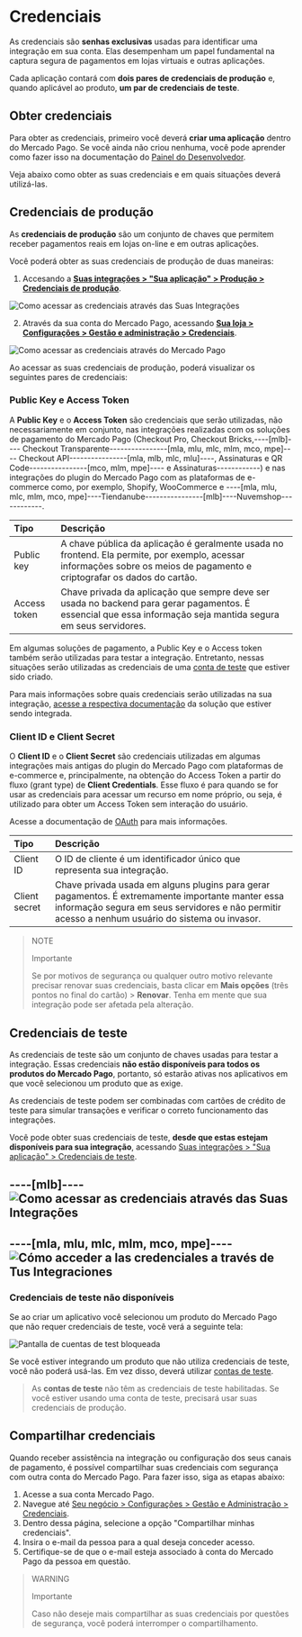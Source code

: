 # Credenciais

As credenciais são **senhas exclusivas** usadas para identificar uma integração em sua conta. Elas desempenham um papel fundamental na captura segura de pagamentos em lojas virtuais e outras aplicações.

Cada aplicação contará com **dois pares de credenciais de produção** e, quando aplicável ao produto, **um par de credenciais de teste**.

## Obter credenciais

Para obter as credenciais, primeiro você deverá **criar uma aplicação** dentro do Mercado Pago. Se você ainda não criou nenhuma, você pode aprender como fazer isso na documentação do [Painel do Desenvolvedor](/developers/pt/docs/your-integrations/dashboard#bookmark_criar_nova_aplicação).

Veja abaixo como obter as suas credenciais e em quais situações deverá utilizá-las.

## Credenciais de produção

As **credenciais de produção** são um conjunto de chaves que permitem receber pagamentos reais em lojas on-line e em outras aplicações.

Você poderá obter as suas credenciais de produção de duas maneiras:

1. Accesando a [**Suas integrações > "Sua aplicação" > Produção > Credenciais de produção**](https://www.mercadopago[FAKER][URL][DOMAIN]/developers/panel/app).

![Como acessar as credenciais através das Suas Integrações](/images/credentials/credentials-prod-mp-pt-v2.gif)

2. Através da sua conta do Mercado Pago, acessando [**Sua loja > Configurações > Gestão e administração > Credenciais**](https://www.mercadopago[FAKER][URL][DOMAIN]/settings/account/credentials).

![Como acessar as credenciais através do Mercado Pago](/images/credentials/credentials-prod-mp-pt.gif)

Ao acessar as suas credenciais de produção, poderá visualizar os seguintes pares de credenciais:

### Public Key e Access Token

A **Public Key** e o **Access Token** são credenciais que serão utilizadas, não necessariamente em conjunto, nas integrações realizadas com os soluções de pagamento do Mercado Pago (Checkout Pro, Checkout Bricks,----[mlb]---- Checkout Transparente----------------[mla, mlu, mlc, mlm, mco, mpe]---- Checkout API----------------[mla, mlb, mlc, mlu]----, Assinaturas e QR Code----------------[mco, mlm, mpe]---- e Assinaturas------------) e nas integrações do plugin do Mercado Pago com as plataformas de e-commerce como, por exemplo, Shopify, WooCommerce e ----[mla, mlu, mlc, mlm, mco, mpe]----Tiendanube----------------[mlb]----Nuvemshop------------.

| Tipo | Descrição |
| :--- | :--- |
| Public key | A chave pública da aplicação é geralmente usada no frontend. Ela permite, por exemplo, acessar informações sobre os meios de pagamento e criptografar os dados do cartão. |
| Access token | Chave privada da aplicação que sempre deve ser usada no backend para gerar pagamentos. É essencial que essa informação seja mantida segura em seus servidores. |

Em algumas soluções de pagamento, a Public Key e o Access token também serão utilizadas para testar a integração. Entretanto, nessas situações serão utilizadas as credenciais de uma [conta de teste](/developers/pt/docs/your-integrations/test/accounts) que estiver sido criado.

Para mais informações sobre quais credenciais serão utilizadas na sua integração, [acesse a respectiva documentação](https://www.mercadopago[FAKER][URL][DOMAIN]/developers/pt/docs) da solução que estiver sendo integrada.

### Client ID e Client Secret

O **Client ID** e o **Client Secret** são credenciais utilizadas em algumas integrações mais antigas do plugin do Mercado Pago com plataformas de e-commerce e, principalmente, na obtenção do Access Token a partir do fluxo (grant type) de **Client Credentials**. Esse fluxo é para quando se for usar as credenciais para acessar um recurso em nome próprio, ou seja, é utilizado para obter um Access Token sem interação do usuário.

Acesse a documentação de [OAuth](/developers/pt/docs/security/oauth/introduction) para mais informações.

| Tipo | Descrição |
| :--- | :--- |
| Client ID | O ID de cliente é um identificador único que representa sua integração. |
| Client secret | Chave privada usada em alguns plugins para gerar pagamentos. É extremamente importante manter essa informação segura em seus servidores e não permitir acesso a nenhum usuário do sistema ou invasor. |

> NOTE
>
> Importante
>
> Se por motivos de segurança ou qualquer outro motivo relevante precisar renovar suas credenciais, basta clicar em **Mais opções** (três pontos no final do cartão) > **Renovar**. Tenha em mente que sua integração pode ser afetada pela alteração.

## Credenciais de teste

As credenciais de teste são um conjunto de chaves usadas para testar a integração. Essas credenciais **não estão disponíveis para todos os produtos do Mercado Pago**, portanto, só estarão ativas nos aplicativos em que você selecionou um produto que as exige.

As credenciais de teste podem ser combinadas com cartões de crédito de teste para simular transações e verificar o correto funcionamento das integrações.

Você pode obter suas credenciais de teste, **desde que estas estejam disponíveis para sua integração**, acessando [Suas integrações > "Sua aplicação" > Credenciais de teste](https://www.mercadopago[FAKER][URL][DOMAIN]/developers/panel/app).

----[mlb]----
![Como acessar as credenciais através das Suas Integrações](/images/credentials/credentials-test-panel-pt.gif)
------------

----[mla, mlu, mlc, mlm, mco, mpe]----
![Cómo acceder a las credenciales a través de Tus Integraciones](/images/credentials/credentials-test-panel-es.gif)
------------

### Credenciais de teste não disponíveis

Se ao criar um aplicativo você selecionou um produto do Mercado Pago que não requer credenciais de teste, você verá a seguinte tela:

![Pantalla de cuentas de test bloqueada](/images/credentials/blocked-test-credentials-es-v3.png)

Se você estiver integrando um produto que não utiliza credenciais de teste, você não poderá usá-las. Em vez disso, deverá utilizar [contas de teste](/developers/pt/docs/your-integrations/test/accounts). 

> As **contas de teste** não têm as credenciais de teste habilitadas. Se você estiver usando uma conta de teste, precisará usar suas credenciais de produção.

## Compartilhar credenciais

Quando receber assistência na integração ou configuração dos seus canais de pagamento, é possível compartilhar suas credenciais com segurança com outra conta do Mercado Pago. Para fazer isso, siga as etapas abaixo:

1. Acesse a sua conta Mercado Pago.
2. Navegue até [Seu negócio > Configurações > Gestão e Administração > Credenciais](https://www.mercadopago[FAKER][URL][DOMAIN]/settings/account/credentials).
3. Dentro dessa página, selecione a opção "Compartilhar minhas credenciais".
4. Insira o e-mail da pessoa para a qual deseja conceder acesso.
5. Certifique-se de que o e-mail esteja associado à conta do Mercado Pago da pessoa em questão.

> WARNING
>
> Importante
>
> Caso não deseje mais compartilhar as suas credenciais por questões de segurança, você poderá interromper o compartilhamento.


